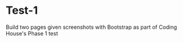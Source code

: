 Test-1
======

Build two pages given screenshots with Bootstrap as part of Coding House's Phase 1 test
